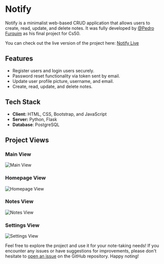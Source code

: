 # Notify

Notify is a minimalist web-based CRUD application that allows users to create, read, update, and delete notes. It was fully developed by [@Pedro Furquim](https://github.com/devpedrofurquim) as his final project for Cs50.

You can check out the live version of the project here: [Notify Live](https://notify-mg43.onrender.com/)

## Features

- Register users and login users securely.
- Password reset functionality via token sent by email.
- Update user profile picture, username, and email.
- Create, read, update, and delete notes.

## Tech Stack

- **Client:** HTML, CSS, Bootstrap, and JavaScript
- **Server:** Python, Flask
- **Database**: PostgreSQL

## Project Views

### Main View
![Main View](/website/static/imgs/https://s3-us-west-2.amazonaws.com/secure.notion-static.com/5f07f932-0412-4ca3-8450-4ec2c01d7438/Screenshot_2023-07-29_at_23-55-09_Notify.png)

### Homepage View
![Homepage View](/website/static/imgs/https://s3-us-west-2.amazonaws.com/secure.notion-static.com/1367ad03-6be0-4aa7-8683-16592a95bb23/Screenshot_2023-07-29_at_23-56-43_Notify.png)

### Notes View
![Notes View](/website/static/imgs/https://s3-us-west-2.amazonaws.com/secure.notion-static.com/f5049161-e593-46d9-8d98-c9262717342a/Screenshot_2023-07-29_at_23-57-48_Notify.png)

### Settings View
![Settings View](/website/static/imgs/https://s3-us-west-2.amazonaws.com/secure.notion-static.com/6d834274-2f41-4ac7-b619-89328f86474b/Screenshot_2023-07-29_at_23-59-10_Profile.png)

Feel free to explore the project and use it for your note-taking needs! If you encounter any issues or have suggestions for improvements, please don't hesitate to [open an issue](https://github.com/devpedrofurquim/notify/issues) on the GitHub repository. Happy noting!

